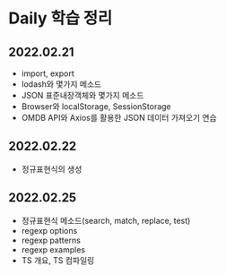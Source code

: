 # Daily 학습 정리

## 2022.02.21

- import, export
- lodash와 몇가지 메소드
- JSON 표준내장객체와 몇가지 메소드
- Browser와 localStorage, SessionStorage
- OMDB API와 Axios를 활용한 JSON 데이터 가져오기 연습

## 2022.02.22

- 정규표현식의 생성

## 2022.02.25

- 정규표현식 메소드(search, match, replace, test)
- regexp options
- regexp patterns
- regexp examples
- TS 개요, TS 컴파일링